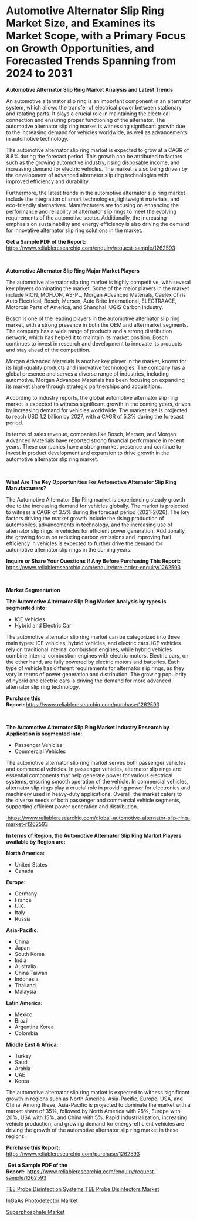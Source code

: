 <p><h1>Automotive Alternator Slip Ring Market Size, and Examines its Market Scope, with a Primary Focus on Growth Opportunities, and Forecasted Trends Spanning from 2024 to 2031</h1></p><p><strong>Automotive Alternator Slip Ring Market Analysis and Latest Trends</strong></p>
<p><p>An automotive alternator slip ring is an important component in an alternator system, which allows the transfer of electrical power between stationary and rotating parts. It plays a crucial role in maintaining the electrical connection and ensuring proper functioning of the alternator. The automotive alternator slip ring market is witnessing significant growth due to the increasing demand for vehicles worldwide, as well as advancements in automotive technology.</p><p>The automotive alternator slip ring market is expected to grow at a CAGR of 8.8% during the forecast period. This growth can be attributed to factors such as the growing automotive industry, rising disposable income, and increasing demand for electric vehicles. The market is also being driven by the development of advanced alternator slip ring technologies with improved efficiency and durability.</p><p>Furthermore, the latest trends in the automotive alternator slip ring market include the integration of smart technologies, lightweight materials, and eco-friendly alternatives. Manufacturers are focusing on enhancing the performance and reliability of alternator slip rings to meet the evolving requirements of the automotive sector. Additionally, the increasing emphasis on sustainability and energy efficiency is also driving the demand for innovative alternator slip ring solutions in the market.</p></p>
<p><strong>Get a Sample PDF of the Report:&nbsp;</strong> <a href="https://www.reliableresearchiq.com/enquiry/request-sample/1262593">https://www.reliableresearchiq.com/enquiry/request-sample/1262593</a></p>
<p>&nbsp;</p>
<p><strong>Automotive Alternator Slip Ring Major Market Players</strong></p>
<p><p>The automotive alternator slip ring market is highly competitive, with several key players dominating the market. Some of the major players in the market include RION, MOFLON, AS-PL, Morgan Advanced Materials, Caelex Chris Auto Electrical, Bosch, Mersen, Auto Brite International, ELECTRAACE, Motorcar Parts of America, and Shanghai IUGIS Carbon Industry.</p><p>Bosch is one of the leading players in the automotive alternator slip ring market, with a strong presence in both the OEM and aftermarket segments. The company has a wide range of products and a strong distribution network, which has helped it to maintain its market position. Bosch continues to invest in research and development to innovate its products and stay ahead of the competition.</p><p>Morgan Advanced Materials is another key player in the market, known for its high-quality products and innovative technologies. The company has a global presence and serves a diverse range of industries, including automotive. Morgan Advanced Materials has been focusing on expanding its market share through strategic partnerships and acquisitions.</p><p>According to industry reports, the global automotive alternator slip ring market is expected to witness significant growth in the coming years, driven by increasing demand for vehicles worldwide. The market size is projected to reach USD 1.2 billion by 2027, with a CAGR of 5.3% during the forecast period.</p><p>In terms of sales revenue, companies like Bosch, Mersen, and Morgan Advanced Materials have reported strong financial performance in recent years. These companies have a strong market presence and continue to invest in product development and expansion to drive growth in the automotive alternator slip ring market.</p></p>
<p>&nbsp;</p>
<p><strong>What Are The Key Opportunities For Automotive Alternator Slip Ring Manufacturers?</strong></p>
<p><p>The Automotive Alternator Slip Ring market is experiencing steady growth due to the increasing demand for vehicles globally. The market is projected to witness a CAGR of 3.5% during the forecast period (2021-2026). The key factors driving the market growth include the rising production of automobiles, advancements in technology, and the increasing use of alternator slip rings in vehicles for efficient power generation. Additionally, the growing focus on reducing carbon emissions and improving fuel efficiency in vehicles is expected to further drive the demand for automotive alternator slip rings in the coming years.</p></p>
<p><strong>Inquire or Share Your Questions If Any Before Purchasing This Report:</strong> <a href="https://www.reliableresearchiq.com/enquiry/pre-order-enquiry/1262593">https://www.reliableresearchiq.com/enquiry/pre-order-enquiry/1262593</a></p>
<p>&nbsp;</p>
<p><strong>Market Segmentation</strong></p>
<p><strong>The Automotive Alternator Slip Ring Market Analysis by types is segmented into:</strong></p>
<p><ul><li>ICE Vehicles</li><li>Hybrid and Electric Car</li></ul></p>
<p><p>The automotive alternator slip ring market can be categorized into three main types: ICE vehicles, hybrid vehicles, and electric cars. ICE vehicles rely on traditional internal combustion engines, while hybrid vehicles combine internal combustion engines with electric motors. Electric cars, on the other hand, are fully powered by electric motors and batteries. Each type of vehicle has different requirements for alternator slip rings, as they vary in terms of power generation and distribution. The growing popularity of hybrid and electric cars is driving the demand for more advanced alternator slip ring technology.</p></p>
<p><strong>Purchase this Report:&nbsp;</strong><a href="https://www.reliableresearchiq.com/purchase/1262593">https://www.reliableresearchiq.com/purchase/1262593</a></p>
<p>&nbsp;</p>
<p><strong>The Automotive Alternator Slip Ring Market Industry Research by Application is segmented into:</strong></p>
<p><ul><li>Passenger Vehicles</li><li>Commercial Vehicles</li></ul></p>
<p><p>The automotive alternator slip ring market serves both passenger vehicles and commercial vehicles. In passenger vehicles, alternator slip rings are essential components that help generate power for various electrical systems, ensuring smooth operation of the vehicle. In commercial vehicles, alternator slip rings play a crucial role in providing power for electronics and machinery used in heavy-duty applications. Overall, the market caters to the diverse needs of both passenger and commercial vehicle segments, supporting efficient power generation and distribution.</p></p>
<p><a href="https://www.reliableresearchiq.com/global-automotive-alternator-slip-ring-market-r1262593">&nbsp;https://www.reliableresearchiq.com/global-automotive-alternator-slip-ring-market-r1262593</a></p>
<p><strong>In terms of Region, the Automotive Alternator Slip Ring Market Players available by Region are:</strong></p>
<p>
    <p> <strong> North America: </strong>
        <ul>
            <li>United States</li>
            <li>Canada</li>
        </ul>
        </p> 
    <p> <strong> Europe: </strong>
        <ul>
            <li>Germany</li>
            <li>France</li>
            <li>U.K.</li>
            <li>Italy</li>
            <li>Russia</li>
        </ul>
        </p> 
    <p> <strong> Asia-Pacific: </strong>
        <ul>
            <li>China</li>
            <li>Japan</li>
            <li>South Korea</li>
            <li>India</li>
            <li>Australia</li>
            <li>China Taiwan</li>
            <li>Indonesia</li>
            <li>Thailand</li>
            <li>Malaysia</li>
        </ul>
        </p> 
    <p> <strong> Latin America: </strong>
        <ul>
            <li>Mexico</li>
            <li>Brazil</li>
            <li>Argentina Korea</li>
            <li>Colombia</li>
        </ul>
        </p> 
    <p> <strong> Middle East & Africa: </strong>
        <ul>
            <li>Turkey</li>
            <li>Saudi</li>
            <li>Arabia</li>
            <li>UAE</li>
            <li>Korea</li>
        </ul>
    </p>
    </p>
<p><p>The automotive alternator slip ring market is expected to witness significant growth in regions such as North America, Asia-Pacific, Europe, USA, and China. Among these, Asia-Pacific is projected to dominate the market with a market share of 35%, followed by North America with 25%, Europe with 20%, USA with 15%, and China with 5%. Rapid industrialization, increasing vehicle production, and growing demand for energy-efficient vehicles are driving the growth of the automotive alternator slip ring market in these regions.</p></p>
<p><strong>Purchase this Report: </strong><a href="https://www.reliableresearchiq.com/purchase/1262593">https://www.reliableresearchiq.com/purchase/1262593</a></p>
<p>&nbsp;<strong>Get a Sample PDF of the Report:&nbsp;&nbsp;</strong><a href="https://www.reliableresearchiq.com/enquiry/request-sample/1262593">https://www.reliableresearchiq.com/enquiry/request-sample/1262593</a></p>
<p><strong></strong></p>
<p><p><a href="https://medium.com/@drakesporer988/tee-probe-disinfection-systems-tee-probe-disinfectors-market-analysis-report-global-insights-by-27ad8f98b03a">TEE Probe Disinfection Systems TEE Probe Disinfectors Market</a></p><p><a href="https://medium.com/@hakielkafi_83796/global-ingaas-photodetector-market-sector-types-applications-market-player-strategies-regional-439e30c1f845">InGaAs Photodetector Market</a></p><p><a href="https://github.com/donnell4596/Market-Research-Report-List-1/blob/main/superphosphate-market.md">Superphosphate Market</a></p></p>